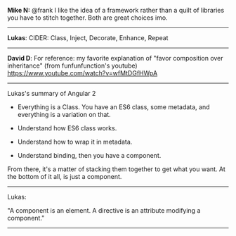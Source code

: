 

**Mike N:** @frank I like the idea of a framework rather than a quilt
of libraries you have to stitch together. Both are great choices
imo.

--------------------------------------------------------------------------------

**Lukas**: CIDER: Class, Inject, Decorate, Enhance, Repeat

--------------------------------------------------------------------------------

**David D**: For reference: my favorite explanation of "favor composition over inheritance" (from funfunfunction's youtube)
https://www.youtube.com/watch?v=wfMtDGfHWpA


--------------------------------------------------------------------------------

Lukas's summary of Angular 2

* Everything is a Class. You have an ES6 class, some metadata, and
  everything is a variation on that.

* Understand how ES6 class works.
* Understand how to wrap it in metadata.
* Understand binding, then you have a component.

From there, it's a matter of stacking them together to get what you
want. At the bottom of it all, is just a component.


--------------------------------------------------------------------------------

Lukas:

"A component is an element. A directive is an attribute modifying a
component."

--------------------------------------------------------------------------------
